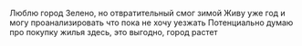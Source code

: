 Люблю город
Зелено, но отвратительный смог зимой 
Живу уже год и могу проанализировать что пока не хочу уезжать
Потенциально думаю про покупку жилья здесь, это выгодно, город растет